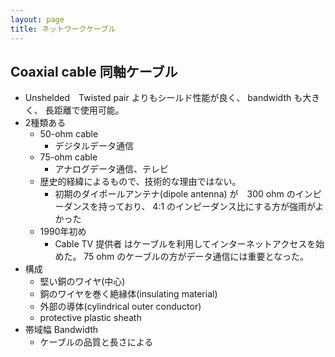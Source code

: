```yaml
---
layout: page
title: ネットワークケーブル
---
```


## Coaxial cable 同軸ケーブル

* Unshelded　Twisted pair よりもシールド性能が良く、 bandwidth も大きく、 長距離で使用可能。
* 2種類ある
    * 50-ohm cable
        * デジタルデータ通信
    * 75-ohm cable
        * アナログデータ通信、テレビ
    * 歴史的経緯によるもので、技術的な理由ではない。
        * 初期のダイポールアンテナ(dipole antenna) が　300 ohm のインピーダンスを持っており、 4:1 のインピーダンス比にする方が強雨がよかった
    * 1990年初め
        * Cable TV 提供者 はケーブルを利用してインターネットアクセスを始めた。 75 ohm のケーブルの方がデータ通信には重要となった。
* 構成
    * 堅い銅のワイヤ(中心)
    * 銅のワイヤを巻く絶縁体(insulating material)
    * 外部の導体(cylindrical outer conductor)
    * protective plastic sheath
* 帯域幅 Bandwidth
    * ケーブルの品質と長さによる
